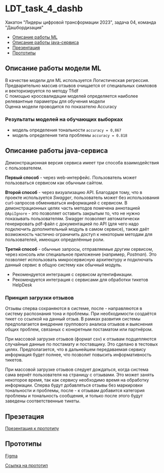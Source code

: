# LDT_task_4_dashb
Хакатон "Лидеры цифровой трансформации 2023", задача 04, команда "Дашбордизация"
* [Описание работы ML](#описание-работы-модели-ml)
* [Описание работы java-сервиса](#описание-работы-java-сервиса)
* [Презентация](#презетация)
* [Прототипы](#прототипы)

## Описание работы модели ML 
В качестве модели для ML используется Логистическая регрессия.\
Предварительно массив отзывов очищается от специальных симловов и векторизируется по методу Tfidf\
С помощью кроссвалидации моделей определяется наиболее релевантные параметры для обучения модели\
Оценка модели проводится по показателю Accuracy

### Результаты моделей на обучающих выборках
* модель определения тональности `accuracy = 0,867`
* модель определения типа проблемы `accuracy = 0.818`

## Описание работы java-сервиса
Демонстрационная версия сервиса имеет три способа взаимодействия с пользователем.

**Первый способ** - через web-интерфейс. Пользователь может пользоваться сервисом как обычным сайтом.

**Второй способ** - через визуализацию API. Благодаря тому, что в проекте используется *Swagger*, пользователь может 
без использования curl-запросов обмениваться информацией с сервисом. В демонстрационных целях часть методов 
помечена аннотацией `@ApiIgnore` - это позволяет оставить закрытым то, что не нужно показывать пользователям. 
Swagger позволяет автоматически генерировать pdf-файл с документацией по API (для чего надо подключить дополнительный модуль 
в самом сервисе), также даёт возможность частично ограничить доступ к некоторым методам для пользователей, имеющих 
определённые роли.

**Третий способ** - обычные запросы, отправляемые другим сервисом, через консоль или специальное приложение (например, *Postman*).
Это позволяет использовать микросервисную архитектуру и подключать данный сервис в общую систему как обычный модуль.

- Рекомендуется интеграция с сервисом аутентификации.
- Рекомендуется интеграция с сервисами для обработки тикетов HelpDesk

### Принцип загрузки отзывов
Отзывы сперва сохраняются в системе, после - направляются в систему распознания тона и проблемы. При необходимости создаётся тикет со ссылкой на данный отзыв.
В рамках развития системы предполагается внедрение группового анализа отзывов и выяснения общих проблем, связаных с конкретным постаматом или партнёром.

При массовой загрузке отзывов (формат csv) к отзывам подцепляются случайные данные по постамату и поставщику. Это сделано в тестовых целях. 
Предполагается, что в дальнейшем передаваемая сервису информация будет полнее, что позволит повысить информативность тикетов.

При массовой загрузке отзывов следует дождаться, когда система сама вернёт пользователя на страницу с отзывами. Это может занять некоторое время, 
так как сервису необходимо время на обработку информации. Сперва будут добавляться отзывы без маркировки тональности и проблемы, после - 
к отзывам добавится категория проблемы и тональность сообщения, и только после этого будут заведены соответственные тикеты. 

### 

## Презетация
[Презентация к прототипу](https://github.com/4eDo/LDT_task_4_dashb/blob/main/docs/4%20%D0%B7%D0%B0%D0%B4%D0%B0%D1%87%D0%B0_%D0%B4%D0%B0%D1%88%D0%B1%D0%BE%D1%80%D0%B4%D0%B8%D0%B7%D0%B0%D1%86%D0%B8%D1%8F.pdf)

## Прототипы
[Figma](https://www.figma.com/proto/S25HRHxvDzP42He4jZ6a0J/%D0%9C%D0%BE%D1%81%D0%BF%D0%BE%D1%81%D1%82%D0%BE%D0%BC%D0%B0%D1%82.-%D0%9E%D0%B1%D1%80%D0%B0%D1%82%D0%BD%D0%B0%D1%8F-%D1%81%D0%B2%D1%8F%D0%B7%D1%8C.?type=design&node-id=63-21329&scaling=scale-down&page-id=0%3A1&starting-point-node-id=123%3A21076)

[Ссылка на прототип](http://178.170.196.229:11117/)


